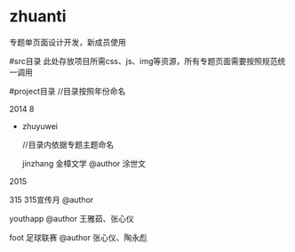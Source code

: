 # zhuanti
专题单页面设计开发，新成员使用

#src目录
此处存放项目所需css、js、img等资源，所有专题页面需要按照规范统一调用

#project目录
//目录按照年份命名

2014 8
* zhuyuwei

  //目录内依据专题主题命名
  
  jinzhang 金樟文学 @author 涂世文
  
2015

  315 315宣传月 @author 

  youthapp @author 王雅茹、张心仪

  foot 足球联赛 @author 张心仪、陶永彪
